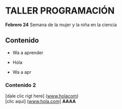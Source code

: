 # TALLER PROGRAMACIÓN
**Febrero 24** 
Semana de la mujer y la niña en la ciencia
## Contenido
- Wa a aprender
- Hola

- Wa a apr
### Contenido 2
[dale clic rigt here]
(www.holacom)  
[clic aqui] (www.hola.com]
**AAAA**   
